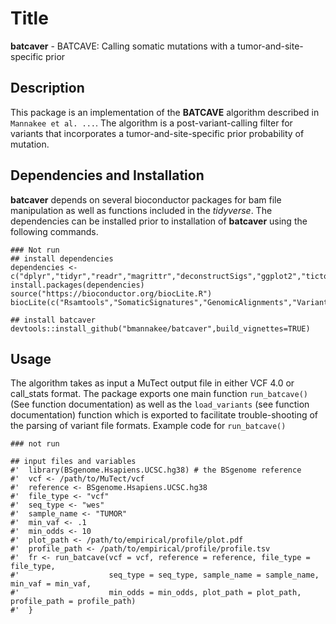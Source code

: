 # Title
**batcaver** -  BATCAVE: Calling somatic mutations with a tumor-and-site-specific prior
## Description
This package is an implementation of the **BATCAVE** algorithm described in `Mannakee et al. ...`.
The algorithm is a post-variant-calling filter for variants that incorporates a tumor-and-site-specific prior probability of mutation.

## Dependencies and Installation
**batcaver** depends on several bioconductor packages for bam file manipulation as well as functions included in the *tidyverse*.
The dependencies can be installed prior to installation of **batcaver** using the following commands. 
```
### Not run
## install dependencies
dependencies <- c("dplyr","tidyr","readr","magrittr","deconstructSigs","ggplot2","tictoc","crayon","glue","devtools")
install.packages(dependencies)
source("https://bioconductor.org/biocLite.R")
biocLite(c("Rsamtools","SomaticSignatures","GenomicAlignments","VariantAnnotation"))

## install batcaver
devtools::install_github("bmannakee/batcaver",build_vignettes=TRUE)
```


## Usage
The algorithm takes as input a MuTect output file in either VCF 4.0 or call_stats format.
The package exports one main function `run_batcave()` (See function documentation) as well as the `load_variants` (see function documentation) function which is exported to facilitate trouble-shooting of the parsing of variant file formats.
Example code for `run_batcave()`
```
### not run

## input files and variables
#'  library(BSgenome.Hsapiens.UCSC.hg38) # the BSgenome reference
#'  vcf <- /path/to/MuTect/vcf
#'  reference <- BSgenome.Hsapiens.UCSC.hg38
#'  file_type <- "vcf"
#'  seq_type <- "wes"
#'  sample_name <- "TUMOR"
#'  min_vaf <- .1
#'  min_odds <- 10
#'  plot_path <- /path/to/empirical/profile/plot.pdf
#'  profile_path <- /path/to/empirical/profile/profile.tsv
#'  fr <- run_batcave(vcf = vcf, reference = reference, file_type = file_type,
#'                    seq_type = seq_type, sample_name = sample_name, min_vaf = min_vaf,
#'                    min_odds = min_odds, plot_path = plot_path, profile_path = profile_path)
#'  }
```

